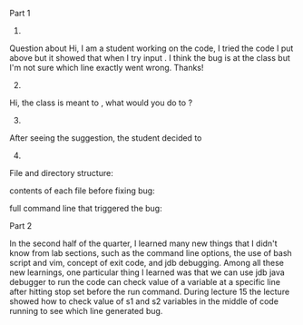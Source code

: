 Part 1

1.
Question about
Hi, I am a student working on the code, I tried the code I put above but it showed that when I try input . I think the bug is at the class but I'm not sure which line exactly went wrong. Thanks!

2.

Hi, the class is meant to , what would you do to ?

3. 
After seeing the suggestion, the student decided to 

4.
File and directory structure:

contents of each file before fixing bug:

full command line that triggered the bug:

Part 2

In the second half of the quarter, I learned many new things that I didn't know from lab sections, such as the command line options, the use of bash script and vim, concept of exit code, and jdb debugging. Among all these new learnings, one particular thing I learned was that we can use jdb java debugger to run the code can check value of a variable at a specific line after hitting stop set before the run command. During lecture 15 the lecture showed how to check value of s1 and s2 variables in the middle of code running to see which line generated bug.  
